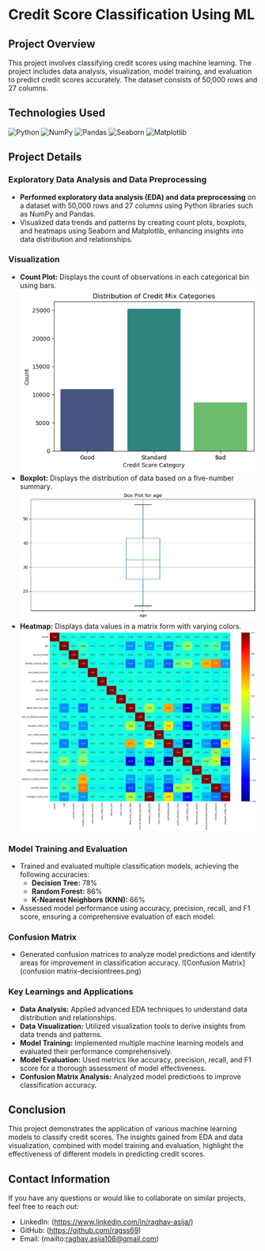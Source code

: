 # Credit Score Classification Using ML

## Project Overview
This project involves classifying credit scores using machine learning. The project includes data analysis, visualization, model training, and evaluation to predict credit scores accurately. The dataset consists of 50,000 rows and 27 columns.

## Technologies Used
![Python](https://img.shields.io/badge/Python-3776AB?style=for-the-badge&logo=python&logoColor=white)
![NumPy](https://img.shields.io/badge/NumPy-013243?style=for-the-badge&logo=numpy&logoColor=white)
![Pandas](https://img.shields.io/badge/Pandas-150458?style=for-the-badge&logo=pandas&logoColor=white)
![Seaborn](https://img.shields.io/badge/Seaborn-3776AB?style=for-the-badge&logoColor=white)
![Matplotlib](https://img.shields.io/badge/Matplotlib-3776AB?style=for-the-badge&logoColor=white)

## Project Details

### Exploratory Data Analysis and Data Preprocessing
- **Performed exploratory data analysis (EDA) and data preprocessing** on a dataset with 50,000 rows and 27 columns using Python libraries such as NumPy and Pandas.
- Visualized data trends and patterns by creating count plots, boxplots, and heatmaps using Seaborn and Matplotlib, enhancing insights into data distribution and relationships.

### Visualization
- **Count Plot:** Displays the count of observations in each categorical bin using bars.
  ![Count Plot](countplot.png) <!-- Replace with your actual image path -->
- **Boxplot:** Displays the distribution of data based on a five-number summary.
  ![Boxplot](boxplot.png) <!-- Replace with your actual image path -->
- **Heatmap:** Displays data values in a matrix form with varying colors.
  ![Heatmap](heatmap.png) <!-- Replace with your actual image path -->

### Model Training and Evaluation
- Trained and evaluated multiple classification models, achieving the following accuracies:
  - **Decision Tree:** 78%
  - **Random Forest:** 86%
  - **K-Nearest Neighbors (KNN):** 66%
- Assessed model performance using accuracy, precision, recall, and F1 score, ensuring a comprehensive evaluation of each model.

### Confusion Matrix
- Generated confusion matrices to analyze model predictions and identify areas for improvement in classification accuracy.
  ![Confusion Matrix](confusion matrix-decisiontrees.png) <!-- Replace with your actual image path -->

### Key Learnings and Applications
- **Data Analysis:** Applied advanced EDA techniques to understand data distribution and relationships.
- **Data Visualization:** Utilized visualization tools to derive insights from data trends and patterns.
- **Model Training:** Implemented multiple machine learning models and evaluated their performance comprehensively.
- **Model Evaluation:** Used metrics like accuracy, precision, recall, and F1 score for a thorough assessment of model effectiveness.
- **Confusion Matrix Analysis:** Analyzed model predictions to improve classification accuracy.

## Conclusion
This project demonstrates the application of various machine learning models to classify credit scores. The insights gained from EDA and data visualization, combined with model training and evaluation, highlight the effectiveness of different models in predicting credit scores.

## Contact Information
If you have any questions or would like to collaborate on similar projects, feel free to reach out:
- LinkedIn: (https://www.linkedin.com/in/raghav-asija/)
- GitHub: (https://github.com/ragss69)
- Email: (mailto:raghav.asija108@gmail.com)
